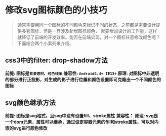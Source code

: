 # 修改svg图标颜色的小技巧
> 通常需要用同一个图标的不同颜色来标识不同的状态，之前都是需要设计提供多套图标，但是一旦涉及新增图标颜色，
就要增加设计的工作量，这样就降低了前端的开发效率。能否在前端实现，对一个图标任意修改颜色呢？下面结合两个小案列来介绍。

## css3中的filter: drop-shadow方法
**前提: 图标是`背景透明、纯色线条`**
**兼容性: `Android4.4+ IE13+`**
**原理: 对图标中非透明的部分进行正投影，对生成的影子进行位置和颜色设置即可克隆出一个不同颜色的图标**

## svg颜色继承方法

**前提: 图标是svg格式，且svg中没有设置fill、stroke属性**
**兼容性：**
**原理: svg是一个dom元素，属性可以继承，通过设定容器元素的fill和stroke属性，可以对内嵌的svg进行颜色修改**